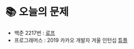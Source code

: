 # 📚 오늘의 문제
- 백준 2217번 : [로프](https://www.acmicpc.net/problem/2217)
- 프로그래머스 : 2019 카카오 개발자 겨울 인턴십 [튜플](https://school.programmers.co.kr/learn/courses/30/lessons/64065)
